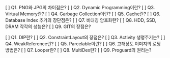 [ ]  Q1. PNG와 JPG의 차이점은?
[ ]  Q2. Dynamic Programming이란?
[ ]  Q3. Virtual Memory란?
[ ]  Q4. Garbage Collection이란?
[ ]  Q5. Cache란?
[ ]  Q6. Database Index 추가의 장단점은?
[ ]  Q7. 비대칭 암호화란?
[ ]  Q8. HDD, SSD, DRAM 각각의 성능은?
[ ]  Q9. GIT의 장점은?

[ ]  Q1. DIP란?
[ ]  Q2. ConstraintLayout의 장점은?
[ ]  Q3. Activity 생명주기는?
[ ]  Q4. WeakReference란?
[ ]  Q5. Parcelable이란?
[ ]  Q6. 고해상도 이미지의 로딩 방법은?
[ ]  Q7. Looper란?
[ ]  Q8. MultiDex란?
[ ]  Q9. Proguard의 원리는?
